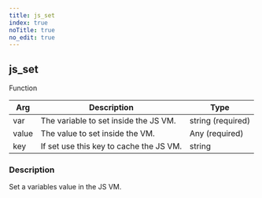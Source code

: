 ```yaml
---
title: js_set
index: true
noTitle: true
no_edit: true
---
```




<div class="vql_item"></div>


## js_set
<span class='vql_type pull-right page-header'>Function</span>



<div class="vqlargs"></div>

Arg | Description | Type
----|-------------|-----
var|The variable to set inside the JS VM.|string (required)
value|The value to set inside the VM.|Any (required)
key|If set use this key to cache the JS VM.|string

### Description

Set a variables value in the JS VM.

